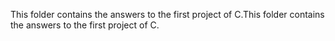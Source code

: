 This folder contains the answers to the first project of C.This folder contains the answers to the first project of C.
